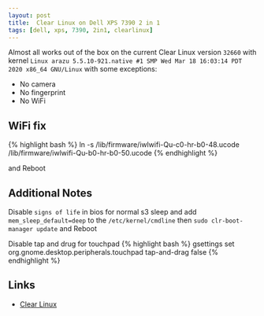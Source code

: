 ```yaml
---
layout: post
title:  Clear Linux on Dell XPS 7390 2 in 1
tags: [dell, xps, 7390, 2in1, clearlinux]
---
```


Almost all works out of the box on the current Clear Linux version `32660` with kernel `Linux arazu 5.5.10-921.native #1 SMP Wed Mar 18 16:03:14 PDT 2020 x86_64 GNU/Linux`
with some exceptions:
  - No camera
  - No fingerprint
  - No WiFi

WiFi fix
------------

{% highlight bash %}
ln -s /lib/firmware/iwlwifi-Qu-c0-hr-b0-48.ucode /lib/firmware/iwlwifi-Qu-b0-hr-b0-50.ucode
{% endhighlight %}

and Reboot


Additional Notes
----------------

Disable `signs of life` in bios for normal s3 sleep and add 
`mem_sleep_default=deep` to the `/etc/kernel/cmdline` then `sudo clr-boot-manager update` and Reboot

Disable tap and drug for touchpad
{% highlight bash %}
gsettings set org.gnome.desktop.peripherals.touchpad tap-and-drag false
{% endhighlight %}

Links
-----

* [Clear Linux](https://clearlinux.org/)




